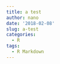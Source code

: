 ```yaml
---
title: a test
author: nano
date: '2018-02-08'
slug: a-test
categories:
  - R
tags:
  - R Markdown
---
```

